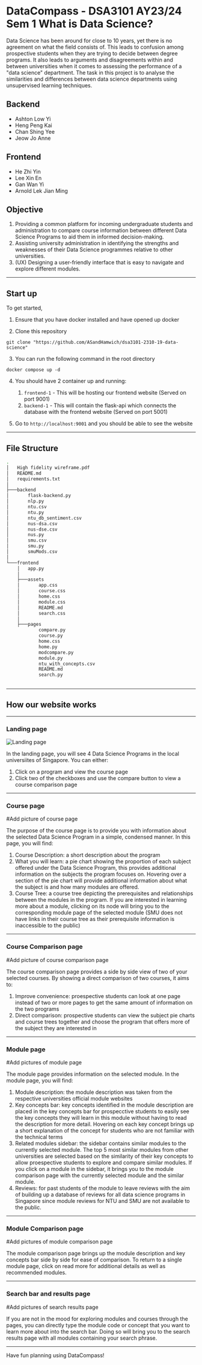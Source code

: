 # DataCompass - DSA3101 AY23/24 Sem 1 What is Data Science?

Data Science has been around for close to 10 years, yet there is no agreement on what the field
consists of. This leads to confusion among prospective students when they are trying to decide
between degree programs. It also leads to arguments and disagreements within and between
universities when it comes to assessing the performance of a "data science" department.
The task in this project is to analyse the similarities and differences between data science
departments using unsupervised learning techniques.



## Backend

* Ashton Low Yi
* Heng Peng Kai
* Chan Shing Yee
* Jeow Jo Anne

## Frontend

* He Zhi Yin
* Lee Xin En
* Gan Wan Yi
* Arnold Lek Jian Ming


## Objective

1. Providing a common platform for incoming undergraduate students and administration to compare 
course information between different Data Science Programs to aid them in informed decision-making.
2. Assisting university administration in identifying the strengths and weaknesses of their Data 
Science programmes relative to other universities.
3. (UX) Designing a user-friendly interface that is easy to navigate and explore different modules.
---


## Start up

To get started, 

1. Ensure that you have docker installed and have opened up docker

2. Clone this repository

`git clone "https://github.com/ASandHamwich/dsa3101-2310-19-data-science"`

3. You can run the following command in the root directory

`docker compose up -d`

4. You should have 2 container up and running:
   1. `frontend-1` - This will be hosting our frontend website (Served on port 9001)
   2. `backend-1` - This will contain the flask-api which connects the database with the frontend website (Served on port 5001)

5. Go to `http://localhost:9001` and you should be able to see the website

---

## File Structure
```bash
.
│   High fidelity wireframe.pdf
│   README.md
│   requirements.txt
│
├───backend
│       flask-backend.py
│       nlp.py
│       ntu.csv
│       ntu.py
│       ntu_db_sentiment.csv
│       nus-dsa.csv
│       nus-dse.csv
│       nus.py
│       smu.csv
│       smu.py
│       smuMods.csv
│
└───frontend
    │   app.py
    │
    ├───assets
    │       app.css
    │       course.css
    │       home.css
    │       module.css
    │       README.md
    │       search.css
    │
    ├───pages
            compare.py
            course.py
            home.css
            home.py
            modcompare.py
            module.py
            ntu_with_concepts.csv
            README.md
            search.py      
    
```
----

## How our website works
----
### Landing page
![Landing page](/../frontend/assets/images/landing_page,jpg)

In the landing page, you will see 4 Data Science Programs in the local universiites of Singapore. You can either:

1. Click on a program and view the course page
2. Click two of the checkboxes and use the compare button to view a course comparison page
----
### Course page
#Add picture of course page

The purpose of the course page is to provide you with information about the selected Data Science Program in a simple, condensed manner. In this page, you will find:
1. Course Description: a short description about the program
2. What you will learn: a pie chart showing the proportion of each subject offered under the Data Science Program, this provides additional information on the subjects the program focuses on. Hovering over a section of the pie chart will provide additional information about what the subject is and how many modules are offered.
3. Course Tree: a course tree depicting the prerequisites and relationships between the modules in the program. If you are interested in learning more about a module, clicking on its node will bring you to the corresponding module page of the selected module
   (SMU does not have links in their course tree as their prerequisite information is inaccessible to the public)
----
### Course Comparison page
#Add picture of course comparison page

The course comparison page provides a side by side view of two of your selected courses. By showing a direct comparison of two courses, it aims to:
1. Improve convenience: proespective students can look at one page instead of two or more pages to get the same amount of information on the two programs
2. Direct comparison: prospective students can view the subject pie charts and course trees together and choose the program that offers more of the subject they are interested in
----
### Module page
#Add pictures of module page 

The module page provides information on the selected module. In the module page, you will find:
1. Module description:  the module description was taken from the respective universities official module websites
2. Key concepts bar: key concepts identified in the module description are placed in the key concepts bar for prospecctive students to easily see the key concepts they will learn in this module without having to read the description for more detail. Hovering on each key concept brings up a short explanation of the concept for students who are not familiar with the technical terms
3.  Related modules sidebar: the sidebar contains similar modules to the currently selected module. The top 5 most similar modules from other universities are selected based on the similarity of their key concepts to allow proespective students to explore and compare similar modules. If you click on a module in the sidebar, it brings you to the module comparison page with the currently selected module and the similar module.
4.  Reviews: for past students of the module to leave reviews with the aim of building up a database of reviews for all data science programs in Singapore since module reviews for NTU and SMU are not available to the public.
----
### Module Comparison page
#Add pictures of module comparison page

The module comparison page brings up the module description and key concepts bar side by side for ease of comparison. To return to a single module page, click on read more for additional details as well as recommended modules.

----
### Search bar and results page
#Add pictures of search results page

If you are not in the mood for exploring modules and courses through the pages, you can directly type the module code or concept that you want to learn more about into the search bar. Doing so will bring you to the search results page with all modules containing your search phrase.

----

Have fun planning using DataCompass!

